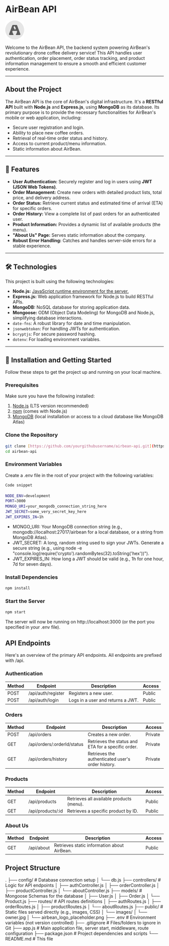 # AirBean API

![AirBean Logo (placeholder)](./public/images/logo-sml.svg)

Welcome to the AirBean API, the backend system powering AirBean's revolutionary drone coffee delivery service! This API handles user authentication, order placement, order status tracking, and product information management to ensure a smooth and efficient customer experience.

---

## About the Project

The AirBean API is the core of AirBean's digital infrastructure. It's a **RESTful API** built with **Node.js** and **Express.js**, using **MongoDB** as its database. Its primary purpose is to provide the necessary functionalities for AirBean's mobile or web application, including:

- Secure user registration and login.
- Ability to place new coffee orders.
- Retrieval of real-time order status and history.
- Access to current product/menu information.
- Static information about AirBean.

---

## 🌟 Features

- **User Authentication:** Securely register and log in users using **JWT (JSON Web Tokens)**.
- **Order Management:** Create new orders with detailed product lists, total price, and delivery address.
- **Order Status:** Retrieve current status and estimated time of arrival (ETA) for specific orders.
- **Order History:** View a complete list of past orders for an authenticated user.
- **Product Information:** Provides a dynamic list of available products (the menu).
- **"About Us" Page:** Serves static information about the company.
- **Robust Error Handling:** Catches and handles server-side errors for a stable experience.

---

## 🛠️ **Technologies**

This project is built using the following technologies:

- **Node.js:** [JavaScript runtime environment for the server.](https://nodejs.org/)
- **Express.js:** Web application framework for Node.js to build RESTful APIs.
- **MongoDB:** NoSQL database for storing application data.
- **Mongoose:** ODM (Object Data Modeling) for MongoDB and Node.js, simplifying database interactions.
- `date-fns`: A robust library for date and time manipulation.
- `jsonwebtoken`: For handling JWTs for authentication.
- `bcryptjs`: For secure password hashing.
- `dotenv`: For loading environment variables.

---

## 🚀 **Installation and Getting Started**

Follow these steps to get the project up and running on your local machine.

### Prerequisites

Make sure you have the following installed:

1. [Node.js](https://nodejs.org/) (LTS version recommended)
2. [npm](https://www.npmjs.com/) (comes with Node.js)
3. [MongoDB](https://www.mongodb.com/try/download/community) (local installation or access to a cloud database like MongoDB Atlas)

### Clone the Repository

```bash
git clone [https://github.com/yourgithubusername/airbean-api.git](https://github.com/yourgithubusername/airbean-api.git)
cd airbean-api
```

### Environment Variables

Create a .env file in the root of your project with the following variables:

```bash
Code snippet

NODE_ENV=development
PORT=3000
MONGO_URI=your_mongodb_connection_string_here
JWT_SECRET=some_very_secret_key_here
JWT_EXPIRES_IN=1h
```

- MONGO_URI: Your MongoDB connection string (e.g., mongodb://localhost:27017/airbean for a local database, or a string from MongoDB Atlas).
- JWT_SECRET: A long, random string used to sign your JWTs. Generate a secure string (e.g., using node -e "console.log(require('crypto').randomBytes(32).toString('hex'))").
- JWT_EXPIRES_IN: How long a JWT should be valid (e.g., 1h for one hour, 7d for seven days).
  
### Install Dependencies

```bash
npm install
```

### Start the Server

```bash
npm start
```

The server will now be running on http://localhost:3000 (or the port you specified in your .env file).

## API Endpoints

Here's an overview of the primary API endpoints. All endpoints are prefixed with /api.

### Authentication

| Method | Endpoint           | Description                       | Access |
| ------ | ------------------ | --------------------------------- | ------ |
| POST   | /api/auth/register | Registers a new user.             | Public |
| POST   | /api/auth/login    | Logs in a user and returns a JWT. | Public |

### Orders

| Method | Endpoint                    | Description                                        | Access |
| ------ | --------------------------- | -------------------------------------------------- | ------ |
| POST   | /api/orders                 | Creates a new order.                               | Private |
| GET    | /api/orders/:orderId/status | Retrieves the status and ETA for a specific order. | Private |
| GET    | /api/orders/history         | Retrieves the authenticated user's order history.  | Private |

### Products

| Method | Endpoint          | Description                              | Access |
| ------ | ----------------- | ---------------------------------------- | ------ |
| GET    | /api/products     | Retrieves all available products (menu). | Public |
| GET    | /api/products/:id | Retrieves a specific product by ID.      | Public |

### About Us

| Method | Endpoint   | Description                                 | Access |
| ------ | ---------- | ------------------------------------------- | ------ |
| GET    | /api/about | Retrieves static information about AirBean. | Public |

## Project Structure

.
├── config/             # Database connection setup
│   └── db.js
├── controllers/        # Logic for API endpoints
│   ├── authController.js
│   ├── orderController.js
│   ├── productController.js
│   └── aboutController.js
├── models/             # Mongoose Schemas for the database
│   ├── User.js
│   ├── Order.js
│   └── Product.js
├── routes/             # API routes definitions
│   ├── authRoutes.js
│   ├── orderRoutes.js
│   ├── productRoutes.js
│   └── aboutRoutes.js
├── public/             # Static files served directly (e.g., images, CSS)
│   └── images/
│       └── owner.jpg
│       └── airbean_logo_placeholder.png
├── .env                # Environment variables (not version controlled)
├── .gitignore          # Files/folders to ignore in Git
├── app.js              # Main application file, server start, middleware, route configuration
├── package.json        # Project dependencies and scripts
└── README.md           # This file

